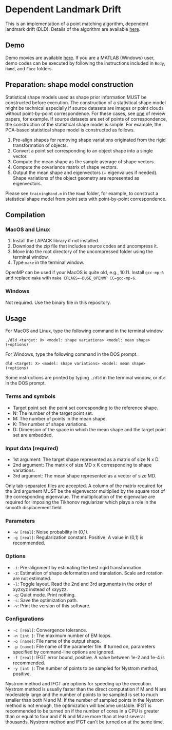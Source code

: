
# Dependent Landmark Drift

This is an implementation of a point matching algorithm, dependent landmark drift (DLD). 
Details of the algorithm are available [here](https://arxiv.org/abs/1711.06588).

## Demo

Demo movies are available [here](https://youtu.be/3sDNes4n_RY). If you are a MATLAB (Windows) user,
demo codes can be executed by following the instructions included in `Body`, `Hand`, and
`Face` folders.

## Preparation: shape model construction

Statistical shape models used as shape prior information MUST be constructed before execution.
The construction of a statistical shape model might be technical especially if source datasets
are images or point clouds without point-by-point correspondence. For these cases,
see [one](http://www.sciencedirect.com/science/article/pii/S1361841509000425) of review papers,
for example. If source datasets are set of points of correspondence, the construction of the
statistical shape model is simple. For example, the PCA-based statistical shape model is
constructed as follows.

1. Pre-align shapes for removing shape variations originated from the rigid transformation of objects.
2. Convert a point set corresponding to an object shape into a single vector.
3. Compute the mean shape as the sample average of shape vectors.
4. Compute the covariance matrix of shape vectors.
5. Output the mean shape and eigenvectors (+ eigenvalues if needed).
   Shape variations of the object geometry are represented as eigenvectors.

Please see `trainingHand.m` in the `Hand` folder, for example, to construct a statistical shape model
from point sets with point-by-point correspondence.

## Compilation

### MacOS and Linux

1. Install the LAPACK library if not installed.
2. Download the zip file that includes source codes and uncompress it.
3. Move into the root directory of the uncompressed folder using the terminal window.
4. Type `make` in the terminal window.

OpenMP can be used if your MacOS is quite old, e.g., 10.11. Install `gcc-mp-6` and
replace `make` with `make CFLAGS=-DUSE_OPENMP CC=gcc-mp-6`.

### Windows

Not required. Use the binary file in this repository.

## Usage 

For MacOS and Linux, type the following command in the terminal window.

` ./dld <target: X> <model: shape variations> <model: mean shape> (+options) `

For Windows, type the following command in the DOS prompt.

` dld <target: X> <model: shape variations> <model: mean shape> (+options) `

Some instructions are printed by typing `./dld` in the terminal window, or `dld` in the DOS prompt.

### Terms and symbols

- Target point set: the point set corresponding to the reference shape.
- N: The number of the target point set.
- M: The number of points in the mean shape.
- K: The number of shape variations.
- D: Dimension of the space in which the mean shape and the target point set are embedded.

### Input data (required)

- 1st argument: The target shape represented as a matrix of size N x D.
- 2nd argument: The matrix of size MD x K corresponding to shape variations.
- 3rd argument: The mean shape represented as a vector of size MD.

Only tab-separated files are accepted. A column of the matrix required for the 3rd argument
MUST be the eigenvector multiplied by the square root of the corresponding eigenvalue.
The multiplication of the eigenvalue are required for imposing the Tikhonov regularizer
which plays a role in the smooth displacement field.

### Parameters

- `-w [real]`: Noise probability in (0,1).
- `-g [real]`: Regularization constant. Positive. A value in (0,1) is recommended.

### Options

- `-i`: Pre-alignment by estimating the best rigid transformation.
- `-z`: Estimation of shape deformation and translation. Scale and rotation are not estimated.
- `-l`: Toggle layout. Read the 2nd and 3rd arguments in the order of xyzxyz instead of xxyyzz.
- `-q`: Quiet mode. Print nothing.
- `-s`: Save the optimization path.
- `-v`: Print the version of this software.

### Configurations

- `-c [real]`: Convergence tolerance. 
- `-n [int ]`: The maximum number of EM loops.
- `-o [name]`: File name of the output shape.
- `-p [name]`: File name of the parameter file. If turned on, parameters specified by command-line options are ignored.
- `-f [real]`: IFGT error bound, positive. A value between 1e-2 and 1e-4 is recommended.
- `-y [int ]`: The number of points to be sampled for Nystrom method, positive.

Nystrom method and IFGT are options for speeding up the execution. Nystrom method is usually
faster than the direct computation if M and N are moderately large and the number of points
to be sampled is set to much smaller than both N and M. If the number of sampled points in
the Nystrom method is not enough, the optimization will become unstable. IFGT is recommended
to be turned on if the number of cores in a CPU is greater than or equal to four and if N and M
are more than at least several thousands. <!-- Otherwise, execution will be slower if IFGT is turned on. -->
Nystrom method and IFGT can't be turned on at the same time.

